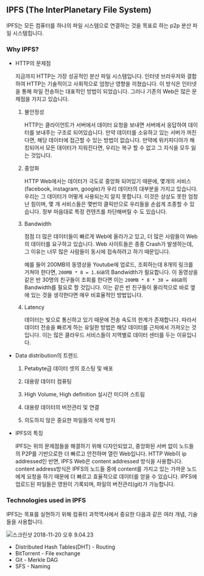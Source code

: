 ## IPFS (The InterPlanetary File System)

IPFS는 모든 컴퓨터를 하나의 파일 시스템으로 연결하는 것을 목표로 하는 p2p 분산 파일 시스템힙니다. 

### Why IPFS?

- HTTP의 문제점

  지금까지 HTTP는 가장 성공적인 분산 파일 시스템입니다. 인터넷 브라우저와 결합하여 HTTP는 기술적이고 사회적으로 엄청난 영향을 끼쳤습니다. 이 방식은 인터넷을 통해 파일 전송하는 대표적인 방법이 되었습니다. 그러나 기존의 Web은 많은 문제점을 가지고 있습니다.

  1. 불안정성

     HTTP는 클라이언트가 서버에서 데이터 요청을 보내면 서버에서 응답하여 데이터를 보내주는 구조로 되어있습니다. 만약 데이터를 소유하고 있는 서버가 꺼진다면, 해당 데이터에 접근할 수 있는 방법이 없습니다. 만약에 위키피디아가 해킹되어서 모든 데이터가 지워진다면, 우리는 복구 할 수 없고 그 지식을 모두 잃는 것입니다.

  2. 중앙화

     HTTP Web에서는 데이터가 극도로 중앙화 되어있기 때문에, 몇개의 서비스(facebook, instagram, google)가 우리 데이터의 대부분을 가지고 있습니다. 우리는 그 데이터가 어떻게 사용되는지 알지 못합니다. 이것은 상상도 못한 엄청난 힘이며, 몇 개 서비스들은 몇번의 클릭만으로 우리들을 손쉽게 조종할 수 있습니다. 정부 마음대로 특정 컨텐츠를 차단해버릴 수 도 있습니다.  

  3. Bandwidth

     점점 더 많은 데이터들이 빠르게 Web에 올라가고 있고, 더 많은 사람들이 Web의 데이터를 요구하고 있습니다. Web 사이트들은 종종 Crash가 발생하는데, 그 이유는 너무 많은 사람들이 동시에 접속하려고 하기 때문입니다. 

     예를 들어 200MB의 동영상을 Youtube에 업로드, 조회하는데 8개의 링크를 거쳐야 한다면, `200MB * 8 = 1.6GB`의 Bandwidth가 필요합니다. 이 동영상을 같은 반 30명의 친구들이 조회를 한다면 이는 `200MB * 8 * 30 = 48GB`의 Bandwidth를 필요로 할 것입니다. 이는 같은 반 친구들이 물리적으로 바로 옆에 있는 것을 생각한다면 매우 비효율적인 방법입니다.

  4. Latency

     데이터는 빛으로 통신하고 있기 때문에 전송 속도의 한계가 존재합니다. 따라서 데이터 전송을 빠르게 하는 유일한 방법은 해당 데이터를 근처에서 가져오는 것입니다. 이는 많은 클라우드 서비스들이 지역별로 데이터 센터를 두는 이유입니다.


- Data distribution의 트렌드

  1. Petabyte급 데이터 셋의 호스팅 및 배포

  2. 대용량 데이터 컴퓨팅

  3. High Volume, High definition 실시간 미디어 스트림

  4. 대용량 데이터의 버전관리 및 연결

  5. 의도하지 않은 중요한 파일들의 삭제 방지

- IPFS의 특징

  IPFS는 위의 문제점들을 해결하기 위해 디자인되었고, 중앙화된 서버 없이 노드들의 P2P를 기반으로한 더 빠르고 안전하며 열린 Web입니다. HTTP Web이 ip addressed인 반면, IPFS Web은 content addressed 방식을 사용합니다. content address방식은 IPFS의 노드들 중에 content를 가지고 있는 가까운 노드에게 요청을 하기 때문에 더 빠르고 효율적으로 데이터를 얻을 수 있습니다. IPFS에 업로드된 파일들은 영원이 기록되며, 파일의 버전관리(git)가 가능합니다.

### Technologies used in IPFS

IPFS는 목표를 실현하기 위해 컴퓨터 과학역사에서 중요한 다음과 같은 여러 개념, 기술들을 사용합니다.

![스크린샷 2018-11-20 오후 9.04.23](./[ipfs]stack.png)

- Distributed Hash Tables(DHT) - Routing
- BitTorrent - File exchange
- Git - Merkle DAG
- SFS - Naming